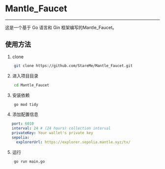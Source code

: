 # Mantle_Faucet
***
这是一个基于 Go 语言和 Gin 框架编写的Mantle_Faucet。
## 使用方法
1. clone
```bash
    git clone https://github.com/StareMe/Mantle_Faucet.git
```
2. 进入项目目录
```bash
    cd Mantle_Faucet
```
3. 安装依赖
```bash
    go mod tidy
```
4. 添加配置信息
```yaml
   port: 6010
   interval: 24 # (24 hours) collection interval
   privateKey: Your wallet's private key 
   sepolia:
     explorerUrl: https://explorer.sepolia.mantle.xyz/tx/ 
```
5. 运行
```bash
    go run main.go
```